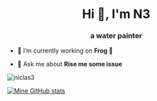 <h1 align="center">Hi 👋, I'm N3</h1>
<h3 align="center">a water painter</h3>

- 🔭 I’m currently working on **Frog 🐸**

- 💬 Ask me about **Rise me some issue**

<p><img align="center" src="https://github-readme-stats.vercel.app/api/top-langs?username=niclas3&show_icons=true&locale=en&layout=compact" alt="niclas3" /></p>

[![Mine GitHub stats](https://github-readme-stats.vercel.app/api?username=Niclas3&count_private=true)](https://github.com/anuraghazra/github-readme-stats)
